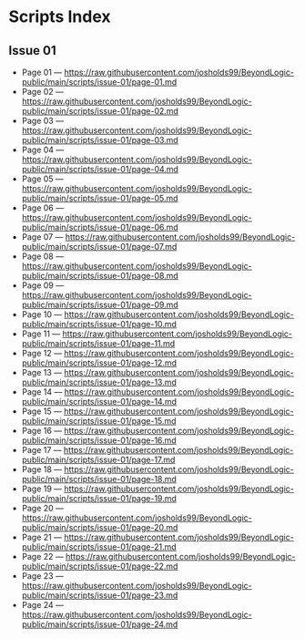 # Scripts Index


## Issue 01
- Page 01 — https://raw.githubusercontent.com/josholds99/BeyondLogic-public/main/scripts/issue-01/page-01.md
- Page 02 — https://raw.githubusercontent.com/josholds99/BeyondLogic-public/main/scripts/issue-01/page-02.md
- Page 03 — https://raw.githubusercontent.com/josholds99/BeyondLogic-public/main/scripts/issue-01/page-03.md
- Page 04 — https://raw.githubusercontent.com/josholds99/BeyondLogic-public/main/scripts/issue-01/page-04.md
- Page 05 — https://raw.githubusercontent.com/josholds99/BeyondLogic-public/main/scripts/issue-01/page-05.md
- Page 06 — https://raw.githubusercontent.com/josholds99/BeyondLogic-public/main/scripts/issue-01/page-06.md
- Page 07 — https://raw.githubusercontent.com/josholds99/BeyondLogic-public/main/scripts/issue-01/page-07.md
- Page 08 — https://raw.githubusercontent.com/josholds99/BeyondLogic-public/main/scripts/issue-01/page-08.md
- Page 09 — https://raw.githubusercontent.com/josholds99/BeyondLogic-public/main/scripts/issue-01/page-09.md
- Page 10 — https://raw.githubusercontent.com/josholds99/BeyondLogic-public/main/scripts/issue-01/page-10.md
- Page 11 — https://raw.githubusercontent.com/josholds99/BeyondLogic-public/main/scripts/issue-01/page-11.md
- Page 12 — https://raw.githubusercontent.com/josholds99/BeyondLogic-public/main/scripts/issue-01/page-12.md
- Page 13 — https://raw.githubusercontent.com/josholds99/BeyondLogic-public/main/scripts/issue-01/page-13.md
- Page 14 — https://raw.githubusercontent.com/josholds99/BeyondLogic-public/main/scripts/issue-01/page-14.md
- Page 15 — https://raw.githubusercontent.com/josholds99/BeyondLogic-public/main/scripts/issue-01/page-15.md
- Page 16 — https://raw.githubusercontent.com/josholds99/BeyondLogic-public/main/scripts/issue-01/page-16.md
- Page 17 — https://raw.githubusercontent.com/josholds99/BeyondLogic-public/main/scripts/issue-01/page-17.md
- Page 18 — https://raw.githubusercontent.com/josholds99/BeyondLogic-public/main/scripts/issue-01/page-18.md
- Page 19 — https://raw.githubusercontent.com/josholds99/BeyondLogic-public/main/scripts/issue-01/page-19.md
- Page 20 — https://raw.githubusercontent.com/josholds99/BeyondLogic-public/main/scripts/issue-01/page-20.md
- Page 21 — https://raw.githubusercontent.com/josholds99/BeyondLogic-public/main/scripts/issue-01/page-21.md
- Page 22 — https://raw.githubusercontent.com/josholds99/BeyondLogic-public/main/scripts/issue-01/page-22.md
- Page 23 — https://raw.githubusercontent.com/josholds99/BeyondLogic-public/main/scripts/issue-01/page-23.md
- Page 24 — https://raw.githubusercontent.com/josholds99/BeyondLogic-public/main/scripts/issue-01/page-24.md
